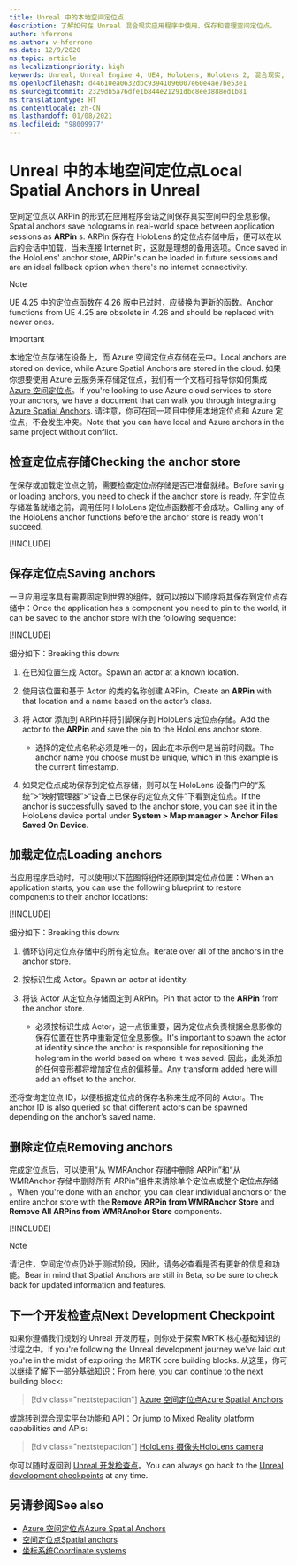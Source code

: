 ```yaml
---
title: Unreal 中的本地空间定位点
description: 了解如何在 Unreal 混合现实应用程序中使用、保存和管理空间定位点。
author: hferrone
ms.author: v-hferrone
ms.date: 12/9/2020
ms.topic: article
ms.localizationpriority: high
keywords: Unreal, Unreal Engine 4, UE4, HoloLens, HoloLens 2, 混合现实, 开发, 功能, 文档, 指南, 全息影像, 空间定位点, 混合现实头戴显示设备, windows 混合现实头戴显示设备, 虚拟现实头戴显示设备
ms.openlocfilehash: d44610ea0632dbc93941096007e60e4ae7be53e1
ms.sourcegitcommit: 2329db5a76dfe1b844e21291dbc8ee3888ed1b81
ms.translationtype: HT
ms.contentlocale: zh-CN
ms.lasthandoff: 01/08/2021
ms.locfileid: "98009977"
---
```

# <a name="local-spatial-anchors-in-unreal"></a><span data-ttu-id="3f1d2-104">Unreal 中的本地空间定位点</span><span class="sxs-lookup"><span data-stu-id="3f1d2-104">Local Spatial Anchors in Unreal</span></span>

<span data-ttu-id="3f1d2-105">空间定位点以 ARPin 的形式在应用程序会话之间保存真实空间中的全息影像。</span><span class="sxs-lookup"><span data-stu-id="3f1d2-105">Spatial anchors save holograms in real-world space between application sessions as **ARPin** s.</span></span> <span data-ttu-id="3f1d2-106">ARPin 保存在 HoloLens 的定位点存储中后，便可以在以后的会话中加载，当未连接 Internet 时，这就是理想的备用选项。</span><span class="sxs-lookup"><span data-stu-id="3f1d2-106">Once saved in the HoloLens' anchor store, ARPin's can be loaded in future sessions and are an ideal fallback option when there's no internet connectivity.</span></span>

> [!NOTE]
> <span data-ttu-id="3f1d2-107">UE 4.25 中的定位点函数在 4.26 版中已过时，应替换为更新的函数。</span><span class="sxs-lookup"><span data-stu-id="3f1d2-107">Anchor functions from UE 4.25 are obsolete in 4.26 and should be replaced with newer ones.</span></span> 

> [!IMPORTANT]
> <span data-ttu-id="3f1d2-108">本地定位点存储在设备上，而 Azure 空间定位点存储在云中。</span><span class="sxs-lookup"><span data-stu-id="3f1d2-108">Local anchors are stored on device, while Azure Spatial Anchors are stored in the cloud.</span></span> <span data-ttu-id="3f1d2-109">如果你想要使用 Azure 云服务来存储定位点，我们有一个文档可指导你如何集成 [Azure 空间定位点](unreal-azure-spatial-anchors.md)。</span><span class="sxs-lookup"><span data-stu-id="3f1d2-109">If you're looking to use Azure cloud services to store your anchors, we have a document that can walk you through integrating [Azure Spatial Anchors](unreal-azure-spatial-anchors.md).</span></span> <span data-ttu-id="3f1d2-110">请注意，你可在同一项目中使用本地定位点和 Azure 定位点，不会发生冲突。</span><span class="sxs-lookup"><span data-stu-id="3f1d2-110">Note that you can have local and Azure anchors in the same project without conflict.</span></span>

## <a name="checking-the-anchor-store"></a><span data-ttu-id="3f1d2-111">检查定位点存储</span><span class="sxs-lookup"><span data-stu-id="3f1d2-111">Checking the anchor store</span></span>

<span data-ttu-id="3f1d2-112">在保存或加载定位点之前，需要检查定位点存储是否已准备就绪。</span><span class="sxs-lookup"><span data-stu-id="3f1d2-112">Before saving or loading anchors, you need to check if the anchor store is ready.</span></span>  <span data-ttu-id="3f1d2-113">在定位点存储准备就绪之前，调用任何 HoloLens 定位点函数都不会成功。</span><span class="sxs-lookup"><span data-stu-id="3f1d2-113">Calling any of the HoloLens anchor functions before the anchor store is ready won't succeed.</span></span>  

[!INCLUDE[](includes/tabs-sa-1.md)]

## <a name="saving-anchors"></a><span data-ttu-id="3f1d2-114">保存定位点</span><span class="sxs-lookup"><span data-stu-id="3f1d2-114">Saving anchors</span></span>

<span data-ttu-id="3f1d2-115">一旦应用程序具有需要固定到世界的组件，就可以按以下顺序将其保存到定位点存储中：</span><span class="sxs-lookup"><span data-stu-id="3f1d2-115">Once the application has a component you need to pin to the world, it can be saved to the anchor store with the following sequence:</span></span> 

[!INCLUDE[](includes/tabs-sa-2.md)]

<span data-ttu-id="3f1d2-116">细分如下：</span><span class="sxs-lookup"><span data-stu-id="3f1d2-116">Breaking this down:</span></span>
1. <span data-ttu-id="3f1d2-117">在已知位置生成 Actor。</span><span class="sxs-lookup"><span data-stu-id="3f1d2-117">Spawn an actor at a known location.</span></span>
2. <span data-ttu-id="3f1d2-118">使用该位置和基于 Actor 的类的名称创建 ARPin。</span><span class="sxs-lookup"><span data-stu-id="3f1d2-118">Create an **ARPin** with that location and a name based on the actor’s class.</span></span> 
3. <span data-ttu-id="3f1d2-119">将 Actor 添加到 ARPin并将引脚保存到 HoloLens 定位点存储。</span><span class="sxs-lookup"><span data-stu-id="3f1d2-119">Add the actor to the **ARPin** and save the pin to the HoloLens anchor store.</span></span>  
    * <span data-ttu-id="3f1d2-120">选择的定位点名称必须是唯一的，因此在本示例中是当前时间戳。</span><span class="sxs-lookup"><span data-stu-id="3f1d2-120">The anchor name you choose must be unique, which in this example is the current timestamp.</span></span> 

4. <span data-ttu-id="3f1d2-121">如果定位点成功保存到定位点存储，则可以在 HoloLens 设备门户的“系统”>“映射管理器”>“设备上已保存的定位点文件”下看到定位点。</span><span class="sxs-lookup"><span data-stu-id="3f1d2-121">If the anchor is successfully saved to the anchor store, you can see it in the HoloLens device portal under **System > Map manager > Anchor Files Saved On Device**.</span></span> 

## <a name="loading-anchors"></a><span data-ttu-id="3f1d2-122">加载定位点</span><span class="sxs-lookup"><span data-stu-id="3f1d2-122">Loading anchors</span></span>

<span data-ttu-id="3f1d2-123">当应用程序启动时，可以使用以下蓝图将组件还原到其定位点位置：</span><span class="sxs-lookup"><span data-stu-id="3f1d2-123">When an application starts, you can use the following blueprint to restore components to their anchor locations:</span></span>

[!INCLUDE[](includes/tabs-sa-3.md)]

<span data-ttu-id="3f1d2-124">细分如下：</span><span class="sxs-lookup"><span data-stu-id="3f1d2-124">Breaking this down:</span></span>
1. <span data-ttu-id="3f1d2-125">循环访问定位点存储中的所有定位点。</span><span class="sxs-lookup"><span data-stu-id="3f1d2-125">Iterate over all of the anchors in the anchor store.</span></span> 
2. <span data-ttu-id="3f1d2-126">按标识生成 Actor。</span><span class="sxs-lookup"><span data-stu-id="3f1d2-126">Spawn an actor at identity.</span></span>
3. <span data-ttu-id="3f1d2-127">将该 Actor 从定位点存储固定到 ARPin。</span><span class="sxs-lookup"><span data-stu-id="3f1d2-127">Pin that actor to the **ARPin** from the anchor store.</span></span>  

    * <span data-ttu-id="3f1d2-128">必须按标识生成 Actor，这一点很重要，因为定位点负责根据全息影像的保存位置在世界中重新定位全息影像。</span><span class="sxs-lookup"><span data-stu-id="3f1d2-128">It's important to spawn the actor at identity since the anchor is responsible for repositioning the hologram in the world based on where it was saved.</span></span> <span data-ttu-id="3f1d2-129">因此，此处添加的任何变形都将增加定位点的偏移量。</span><span class="sxs-lookup"><span data-stu-id="3f1d2-129">Any transform added here will add an offset to the anchor.</span></span> 

<span data-ttu-id="3f1d2-130">还将查询定位点 ID，以便根据定位点的保存名称来生成不同的 Actor。</span><span class="sxs-lookup"><span data-stu-id="3f1d2-130">The anchor ID is also queried so that different actors can be spawned depending on the anchor’s saved name.</span></span> 

## <a name="removing-anchors"></a><span data-ttu-id="3f1d2-131">删除定位点</span><span class="sxs-lookup"><span data-stu-id="3f1d2-131">Removing anchors</span></span> 

<span data-ttu-id="3f1d2-132">完成定位点后，可以使用“从 WMRAnchor 存储中删除 ARPin”和“从 WMRAnchor 存储中删除所有 ARPin”组件来清除单个定位点或整个定位点存储 。</span><span class="sxs-lookup"><span data-stu-id="3f1d2-132">When you're done with an anchor, you can clear individual anchors or the entire anchor store with the **Remove ARPin from WMRAnchor Store** and **Remove All ARPins from WMRAnchor Store** components.</span></span>

[!INCLUDE[](includes/tabs-sa-4.md)]

> [!NOTE]
> <span data-ttu-id="3f1d2-133">请记住，空间定位点仍处于测试阶段，因此，请务必查看是否有更新的信息和功能。</span><span class="sxs-lookup"><span data-stu-id="3f1d2-133">Bear in mind that Spatial Anchors are still in Beta, so be sure to check back for updated information and features.</span></span>

## <a name="next-development-checkpoint"></a><span data-ttu-id="3f1d2-134">下一个开发检查点</span><span class="sxs-lookup"><span data-stu-id="3f1d2-134">Next Development Checkpoint</span></span>

<span data-ttu-id="3f1d2-135">如果你遵循我们规划的 Unreal 开发历程，则你处于探索 MRTK 核心基础知识的过程之中。</span><span class="sxs-lookup"><span data-stu-id="3f1d2-135">If you're following the Unreal development journey we've laid out, you're in the midst of exploring the MRTK core building blocks.</span></span> <span data-ttu-id="3f1d2-136">从这里，你可以继续了解下一部分基础知识：</span><span class="sxs-lookup"><span data-stu-id="3f1d2-136">From here, you can continue to the next building block:</span></span> 

> [!div class="nextstepaction"]
> [<span data-ttu-id="3f1d2-137">Azure 空间定位点</span><span class="sxs-lookup"><span data-stu-id="3f1d2-137">Azure Spatial Anchors</span></span>](unreal-azure-spatial-anchors.md)

<span data-ttu-id="3f1d2-138">或跳转到混合现实平台功能和 API：</span><span class="sxs-lookup"><span data-stu-id="3f1d2-138">Or jump to Mixed Reality platform capabilities and APIs:</span></span>

> [!div class="nextstepaction"]
> [<span data-ttu-id="3f1d2-139">HoloLens 摄像头</span><span class="sxs-lookup"><span data-stu-id="3f1d2-139">HoloLens camera</span></span>](unreal-hololens-camera.md)

<span data-ttu-id="3f1d2-140">你可以随时返回到 [Unreal 开发检查点](unreal-development-overview.md#2-core-building-blocks)。</span><span class="sxs-lookup"><span data-stu-id="3f1d2-140">You can always go back to the [Unreal development checkpoints](unreal-development-overview.md#2-core-building-blocks) at any time.</span></span>

## <a name="see-also"></a><span data-ttu-id="3f1d2-141">另请参阅</span><span class="sxs-lookup"><span data-stu-id="3f1d2-141">See also</span></span>

* [<span data-ttu-id="3f1d2-142">Azure 空间定位点</span><span class="sxs-lookup"><span data-stu-id="3f1d2-142">Azure Spatial Anchors</span></span>](unreal-azure-spatial-anchors.md)
* [<span data-ttu-id="3f1d2-143">空间定位点</span><span class="sxs-lookup"><span data-stu-id="3f1d2-143">Spatial anchors</span></span>](../../design/spatial-anchors.md)
* [<span data-ttu-id="3f1d2-144">坐标系统</span><span class="sxs-lookup"><span data-stu-id="3f1d2-144">Coordinate systems</span></span>](../../design/coordinate-systems.md)
